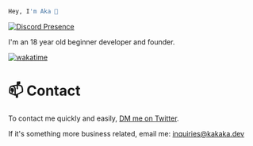 ```bash
Hey, I'm Aka 👋
```
[![Discord Presence](https://lanyard-profile-readme.vercel.app/api/365733917090906113)](https://discord.com/users/365733917090906113)

I'm an 18 year old beginner developer and founder.

[![wakatime](https://wakatime.com/badge/user/86365d17-8c9f-4063-8547-f42d617ca55b.svg)](https://wakatime.com/@86365d17-8c9f-4063-8547-f42d617ca55b)

# 📫 Contact
To contact me quickly and easily, [DM me on Twitter](https://twitter.com/gem8160).

If it's something more business related, email me: inquiries@kakaka.dev
